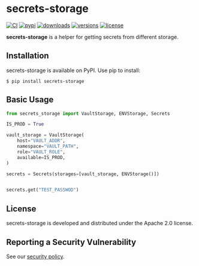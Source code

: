 # secrets-storage

[![CI](https://github.com/bigbag/secrets-storage/workflows/CI/badge.svg)](https://github.com/bigbag/secrets-storage/actions?query=workflow%3ACI)
[![pypi](https://img.shields.io/pypi/v/secrets-storage.svg)](https://pypi.python.org/pypi/secrets-storage)
[![downloads](https://img.shields.io/pypi/dm/secrets-storage.svg)](https://pypistats.org/packages/secrets-storage)
[![versions](https://img.shields.io/pypi/pyversions/secrets-storage.svg)](https://github.com/bigbag/secrets-storage)
[![license](https://img.shields.io/github/license/bigbag/secrets-storage.svg)](https://github.com/bigbag/secrets-storage/blob/master/LICENSE)


**secrets-storage** is a helper for getting secrets from different storage.


## Installation

secrets-storage is available on PyPI.
Use pip to install:

    $ pip install secrets-storage

## Basic Usage

```py
from secrets_storage import VaultStorage, ENVStorage, Secrets

IS_PROD = True

vault_storage = VaultStorage(
    host="VAULT_ADDR",
    namespace="VAULT_PATH",
    role="VAULT_ROLE",
    available=IS_PROD,
)

secrets = Secrets(storages=[vault_storage, ENVStorage()])


secrets.get("TEST_PASSWOD")
```

## License

secrets-storage is developed and distributed under the Apache 2.0 license.

## Reporting a Security Vulnerability

See our [security policy](https://github.com/bigbag/secrets-storage/security/policy).
